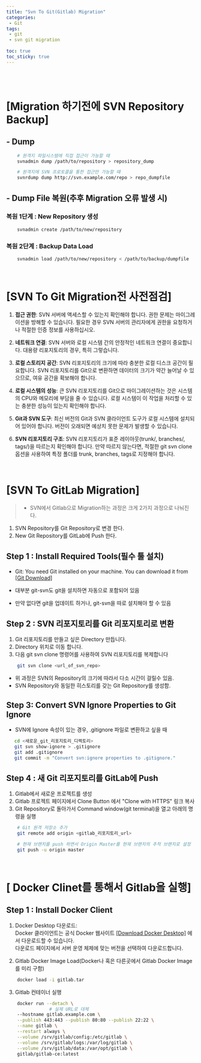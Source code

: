 ```yaml
---
title: "Svn To Git(Gitlab) Migration"
categories:
 - Git
tags:
 - git
 - svn git migration
 
toc: true
toc_sticky: true
---
```

<br><br>

# **[Migration 하기전에 SVN Repository Backup]**
## - Dump
```bash
    # 원격지 파일시스템에 직접 접근이 가능할 때
    svnadmin dump /path/to/repository > repository_dump

    # 원격지에 SVN 프로토콜을 통한 접근만 가능할 떄
    svnrdump dump http://svn.example.com/repo > repo_dumpfile
```

## - Dump File 복원(추후 Migration 오류 발생 시)
### 복원 1단계 : New Repository 생성
```bash
    svnadmin create /path/to/new/repository
```
### 복원 2단계 : Backup Data Load
```bash
    svnadmin load /path/to/new/repository < /path/to/backup/dumpfile
```
<br>

# **[SVN To Git Migration전 사전점검]**
1. **접근 권한**: 
SVN 서버에 액세스할 수 있는지 확인해야 합니다. 권한 문제는 마이그레이션을 방해할 수 있습니다. 필요한 경우 SVN 서버의 관리자에게 권한을 요청하거나 적절한 인증 정보를 사용하십시오.

2. **네트워크 연결**: 
SVN 서버와 로컬 시스템 간의 안정적인 네트워크 연결이 중요합니다. 대용량 리포지토리의 경우, 특히 그렇습니다.

3. **로컬 스토리지 공간**: 
SVN 리포지토리의 크기에 따라 충분한 로컬 디스크 공간이 필요합니다. SVN 리포지토리를 Git으로 변환하면 데이터의 크기가 약간 늘어날 수 있으므로, 여유 공간을 확보해야 합니다.

4. **로컬 시스템의 성능**: 
큰 SVN 리포지토리를 Git으로 마이그레이션하는 것은 시스템의 CPU와 메모리에 부담을 줄 수 있습니다. 로컬 시스템이 이 작업을 처리할 수 있는 충분한 성능이 있는지 확인해야 합니다.

5. **Git과 SVN 도구**: 
최신 버전의 Git과 SVN 클라이언트 도구가 로컬 시스템에 설치되어 있어야 합니다. 버전이 오래되면 예상치 못한 문제가 발생할 수 있습니다.

6. **SVN 리포지토리 구조**: 
SVN 리포지토리가 표준 레이아웃(trunk/, branches/, tags/)을 따르는지 확인해야 합니다. 만약 따르지 않는다면, 적절한 git svn clone 옵션을 사용하여 특정 폴더를 trunk, branches, tags로 지정해야 합니다.

<br>

# **[SVN To GitLab Migration]**
> - SVN에서 Gitlab으로 Migration하는 과정은 크게 2가지 과정으로 나눠진다.

1. SVN Repository를 Git Repository로 변경 한다.
2. New Git Repository를 GitLab에 Push 한다.

## Step 1 : Install Required Tools(필수 툴 설치)
- Git: You need Git installed on your machine. You can download it from [[Git Download]](https://git-scm.com/downloads)

- 대부분 git-svn도 git을 설치하면 자동으로 포함되어 있음
- 만약 없다면 git을 업데이트 하거나, git-svn을 따로 설치해야 할 수 있음

## Step 2 : SVN 리포지토리를 Git 리포지토리로 변환
1.  Git 리포지토리를 만들고 싶은 Directory 만듭니다.
2.  Directory 위치로 이동 합니다.
3.  다음 git svn clone 명령어를 사용하여 SVN 리포지토리를 복제합니다
```bash
    git svn clone <url_of_svn_repo>
```

- 위 과정은 SVN의 Repository의 크기에 따라서 다소 시간이 걸릴수 있음.
- SVN Repository와 동일한 히스토리를 갖는 Git Repository를 생성함.

## Step 3: Convert SVN Ignore Properties to Git Ignore
- SVN에 Ignore 속성이 있는 경우, .gitignore 파일로 변환하고 싶을 때
```bash
   cd <새로운_git_리포지토리_디렉토리>
   git svn show-ignore > .gitignore
   git add .gitignore
   git commit -m "Convert svn:ignore properties to .gitignore."
```

## Step 4 : 새 Git 리포지토리를 GitLab에 Push
1. Gitlab에서 새로운 프로젝트를 생성
2. Gitlab 프로젝트 페이지에서 Clone Button 에서 "Clone with HTTPS" 링크 복사
3. Git Repository로 돌아가서 Command window(git terminal)을 열고 아래의 명령을 실행
```bash
    # Git 원격 저장소 추가
    git remote add origin <gitlab_리포지토리_url>

    # 현재 브랜치를 push 하면서 Origin Master를 현재 브랜치의 추적 브랜치로 설정
    git push -u origin master
```
<br>

# [ Docker Clinet를 통해서 Gitlab을 실행]
## Step 1 : Install Docker Client
1. Docker Desktop 다운로드:  
Docker 클라이언트는 공식 Docker 웹사이트 [[Download Docker Desktop]](https://www.docker.com/products/docker-desktop/) 에서 다운로드할 수 있습니다.  
다운로드 페이지에서 서버 운영 체제에 맞는 버전을 선택하여 다운로드합니다.

2. Gitlab Docker Image Load(Docker나 혹은 다른곳에서 Gitlab Docker Image를 미리 구함)
```bash
    docker load -i gitlab.tar
```

3. Gitlab 컨테이너 실행
```bash
    docker run --detach \
                # 실제 URL로 대체
    --hostname gitlab.example.com \
    --publish 443:443 --publish 80:80 --publish 22:22 \
    --name gitlab \
    --restart always \
    --volume /srv/gitlab/config:/etc/gitlab \
    --volume /srv/gitlab/logs:/var/log/gitlab \
    --volume /srv/gitlab/data:/var/opt/gitlab \
    gitlab/gitlab-ce:latest
```
